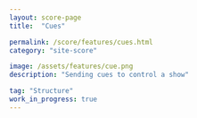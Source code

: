 ```yaml
---
layout: score-page
title:  "Cues"

permalink: /score/features/cues.html
category: "site-score"

image: /assets/features/cue.png
description: "Sending cues to control a show"

tag: "Structure"
work_in_progress: true
---
```

